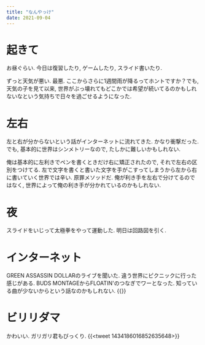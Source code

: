 ```yaml
---
title: "なんやっけ"
date: 2021-09-04
---
```


# 起きて

お昼ぐらい. 今日は復習したり, ゲームしたり, スライド書いたり.

ずっと天気が悪い. 最悪. ここからさらに1週間雨が降るってホントですか？でも, 天気の子を見て以来, 世界がぶっ壊れてもどこかでは希望が続いてるのかもしれないなという気持ちで日々を過ごせるようになった.

# 左右
左と右が分からないという話がインターネットに流れてきた. かなり衝撃だった. でも, 基本的に世界はシンメトリーなので, たしかに難しいかもしれない.

俺は基本的に左利きでペンを書くときだけ右に矯正されたので, それで左右の区別をつけてる. 左で文字を書くと書いた文字を手がこすってしまうから左から右に書いていく世界では辛い. 原罪メソッドだ. 俺が利き手を左右で分けてるのではなく, 世界によって俺の利き手が分かれているのかもしれない.

# 夜
スライドをいじって太極拳をやって運動した. 明日は回路図を引く.
# インターネット
GREEN ASSASSIN DOLLARのライブを聞いた. 違う世界にピクニックに行った感じがある. BUDS MONTAGEからFLOATIN'のつなぎでワーとなった. 知っている曲が少ないからという話なのかもしれない.
{{<youtube Ov26TXCVVfQ>}}


# ビリリダマ
かわいい. ガリガリ君もびっくり.
{{<tweet 1434186016852635648>}}